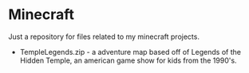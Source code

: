 Minecraft
=========

Just a repository for files related to my minecraft projects.

* TempleLegends.zip - a adventure map based off of Legends of the Hidden Temple, an american game show for kids from the 1990's.


